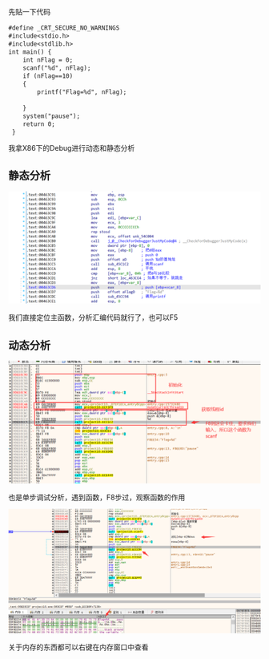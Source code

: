 先贴一下代码

    #define _CRT_SECURE_NO_WARNINGS
    #include<stdio.h>
    #include<stdlib.h>
    int main() {
      	int nFlag = 0;
      	scanf("%d", nFlag);
      	if (nFlag==10)
      	{
      		printf("Flag=%d", nFlag);
		
      	}
      	system("pause");
      	return 0;
     }

我拿X86下的Debug进行动态和静态分析

静态分析
---
![](https://github.com/Whitebird0/tuchuang/blob/main/QQ%E6%88%AA%E5%9B%BE20211001152834.png) 

我们直接定位主函数，分析汇编代码就行了，也可以F5

动态分析
---
![](https://github.com/Whitebird0/tuchuang/blob/main/QQ%E6%88%AA%E5%9B%BE20211001154236.png) 

也是单步调试分析，遇到函数，F8步过，观察函数的作用

![](https://github.com/Whitebird0/tuchuang/blob/main/QQ%E6%88%AA%E5%9B%BE20211001154758.png) 

关于内存的东西都可以右键在内存窗口中查看

